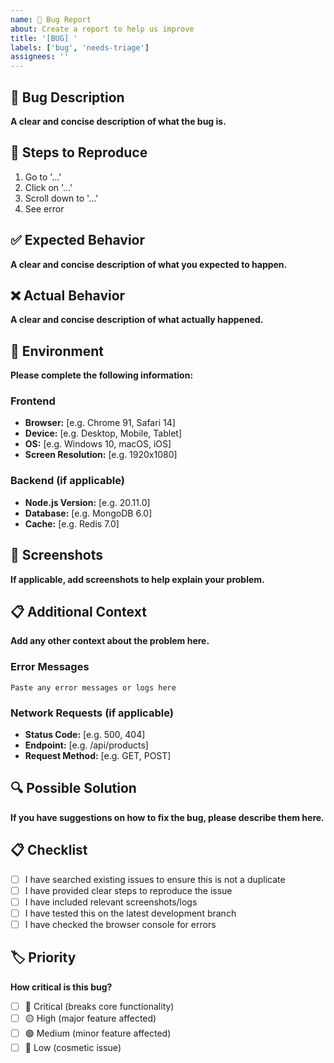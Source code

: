 ```yaml
---
name: 🐛 Bug Report
about: Create a report to help us improve
title: '[BUG] '
labels: ['bug', 'needs-triage']
assignees: ''
---
```


## 🐛 Bug Description

**A clear and concise description of what the bug is.**

## 🔄 Steps to Reproduce

1. Go to '...'
2. Click on '...'
3. Scroll down to '...'
4. See error

## ✅ Expected Behavior

**A clear and concise description of what you expected to happen.**

## ❌ Actual Behavior

**A clear and concise description of what actually happened.**

## 📱 Environment

**Please complete the following information:**

### Frontend
- **Browser:** [e.g. Chrome 91, Safari 14]
- **Device:** [e.g. Desktop, Mobile, Tablet]
- **OS:** [e.g. Windows 10, macOS, iOS]
- **Screen Resolution:** [e.g. 1920x1080]

### Backend (if applicable)
- **Node.js Version:** [e.g. 20.11.0]
- **Database:** [e.g. MongoDB 6.0]
- **Cache:** [e.g. Redis 7.0]

## 📸 Screenshots

**If applicable, add screenshots to help explain your problem.**

## 📋 Additional Context

**Add any other context about the problem here.**

### Error Messages
```
Paste any error messages or logs here
```

### Network Requests (if applicable)
- **Status Code:** [e.g. 500, 404]
- **Endpoint:** [e.g. /api/products]
- **Request Method:** [e.g. GET, POST]

## 🔍 Possible Solution

**If you have suggestions on how to fix the bug, please describe them here.**

## 📋 Checklist

- [ ] I have searched existing issues to ensure this is not a duplicate
- [ ] I have provided clear steps to reproduce the issue
- [ ] I have included relevant screenshots/logs
- [ ] I have tested this on the latest development branch
- [ ] I have checked the browser console for errors

## 🏷️ Priority

**How critical is this bug?**

- [ ] 🔴 Critical (breaks core functionality)
- [ ] 🟡 High (major feature affected)
- [ ] 🟢 Medium (minor feature affected)
- [ ] 🔵 Low (cosmetic issue)
